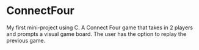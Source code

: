 # ConnectFour
My first mini-project using C.
A Connect Four game that takes in 2 players and prompts a visual game board. The user has the option to replay the previous game.
